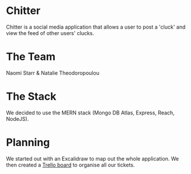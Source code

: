 # Chitter
Chitter is a social media application that allows a user to post a 'cluck' and view the feed of other users' clucks. 

# The Team
Naomi Starr & Natalie Theodoropoulou

# The Stack
We decided to use the MERN stack (Mongo DB Atlas, Express, Reach, NodeJS). 

# Planning

We started out with an Excalidraw to map out the whole application. We then created a <a href="https://trello.com/b/tEYld7gC/chitter-challenge">Trello board</a> to organise all our tickets. 
